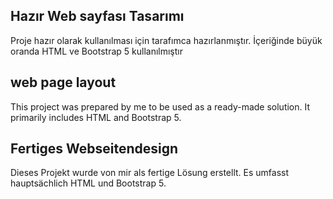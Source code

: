 ## Hazır Web sayfası Tasarımı
Proje hazır olarak kullanılması için tarafımca hazırlanmıştır. İçeriğinde büyük oranda HTML ve Bootstrap 5 kullanılmıştır

## web page layout
This project was prepared by me to be used as a ready-made solution. It primarily includes HTML and Bootstrap 5.

## Fertiges Webseitendesign
Dieses Projekt wurde von mir als fertige Lösung erstellt. Es umfasst hauptsächlich HTML und Bootstrap 5.
